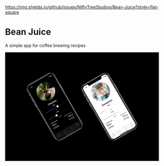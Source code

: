 https://img.shields.io/github/issues/NiftyTreeStudios/Bean-Juice?style=flat-square
# Bean Juice

A simple app for coffee brewing recipes

![screenshot](bean-juice-ss.jpg "Screeshot")
